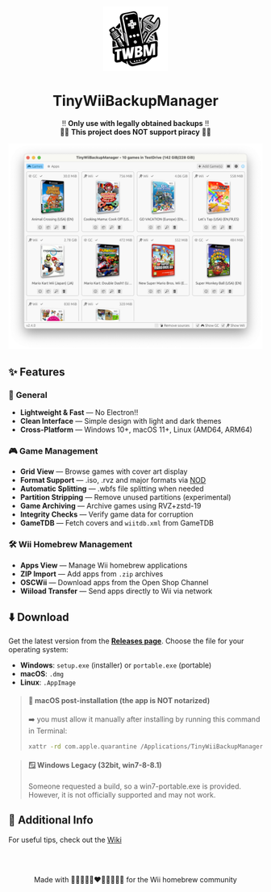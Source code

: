 <p align="center">
  <img alt="TinyWiiBackupManager Logo" width="128" src="assets/logo-small.png">
</p>

<h1 align="center">TinyWiiBackupManager</h1>

<p align="center">
  ‼️ <strong>Only use with legally obtained backups</strong> ‼️<br>
  🏴‍☠️ <strong>This project does NOT support piracy</strong> 🏴‍☠️
</p>

<p align="center">
  <img alt="App Screenshot" src="assets/screenshot.png">
</p>

## ✨ Features

### 🚀 **General**

- **Lightweight & Fast** — No Electron!!
- **Clean Interface** — Simple design with light and dark themes
- **Cross-Platform** — Windows 10+, macOS 11+, Linux (AMD64, ARM64)

### 🎮 **Game Management**

- **Grid View** — Browse games with cover art display
- **Format Support** — .iso, .rvz and major formats via [NOD](https://github.com/encounter/nod)
- **Automatic Splitting** — .wbfs file splitting when needed
- **Partition Stripping** — Remove unused partitions (experimental)
- **Game Archiving** — Archive games using RVZ+zstd-19
- **Integrity Checks** — Verify game data for corruption
- **GameTDB** — Fetch covers and `wiitdb.xml` from GameTDB

### 🛠️ **Wii Homebrew Management**

- **Apps View** — Manage Wii homebrew applications
- **ZIP Import** — Add apps from `.zip` archives
- **OSCWii** — Download apps from the Open Shop Channel
- **Wiiload Transfer** — Send apps directly to Wii via network

## ⬇️ Download

Get the latest version from the **[Releases page](https://github.com/mq1/TinyWiiBackupManager/releases/latest)**.
Choose the file for your operating system:

- **Windows**: `setup.exe` (installer) or `portable.exe` (portable)
- **macOS**: `.dmg`
- **Linux**: `.AppImage`

> #### 🍏 macOS post-installation (the app is NOT notarized)
> ➡️ you must allow it manually after installing by running this command in Terminal:
>
> ```bash
> xattr -rd com.apple.quarantine /Applications/TinyWiiBackupManager.app
> ```

> #### 🪟 Windows Legacy (32bit, win7-8-8.1)
> Someone requested a build, so a win7-portable.exe is provided.\
> However, it is not officially supported and may not work.

## 📄 Additional Info

For useful tips, check out the [Wiki](https://github.com/mq1/TinyWiiBackupManager/wiki)

<br>
<br>

<p align="center"> Made with 🤍🩷🩵🤎🖤❤️🧡💛💚💙💜 for the Wii homebrew community </p>
